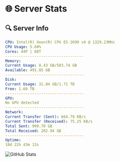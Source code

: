 # 🌐 Server Stats
## 🔍 Server Info
```yaml
CPU: Intel(R) Xeon(R) CPU E5-2699 v4 @ 1329.23MHz
CPU Usage: 5.60%
Cores: 44P | 88T
-----------------------------------
Memory:
Current Usage: 8.43 GB/503.74 GB
Available: 491.85 GB
-----------------------------------
Disk:
Current Usage: 31.04 GB/1.71 TB
Free: 1.60 TB
-----------------------------------
GPU:
No GPU detected
-----------------------------------
Network:
Current Transfer (Sent): 664.79 KB/s
Current Transfer (Received): 75.25 KB/s
Total Sent: 999.70 GB
Total Received: 202.94 GB
-----------------------------------
Uptime:
18d 22h 43m 13s
```
![GitHub Stats](https://img.shields.io/badge/Updated-2025-05-08_15:52:01-blue)